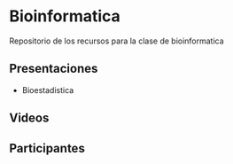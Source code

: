 # Bioinformatica
Repositorio de los recursos para la clase de bioinformatica
## Presentaciones
- Bioestadistica

## Videos 

## Participantes
